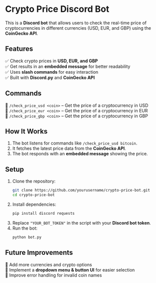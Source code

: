 # Crypto Price Discord Bot  

This is a **Discord bot** that allows users to check the real-time price of cryptocurrencies in different currencies (USD, EUR, and GBP) using the **CoinGecko API**.  

## Features  
✅ Check crypto prices in **USD, EUR, and GBP**  
✅ Get results in an **embedded message** for better readability  
✅ Uses **slash commands** for easy interaction  
✅ Built with **Discord.py** and **CoinGecko API**  

## Commands  
🔹 `/check_price_usd <coin>` – Get the price of a cryptocurrency in USD  
🔹 `/check_price_eur <coin>` – Get the price of a cryptocurrency in EUR  
🔹 `/check_price_gbp <coin>` – Get the price of a cryptocurrency in GBP  

## How It Works  
1. The bot listens for commands like `/check_price_usd bitcoin`.  
2. It fetches the latest price data from the **CoinGecko API**.  
3. The bot responds with an **embedded message** showing the price.  

## Setup  
1. Clone the repository:  
   ```sh
   git clone https://github.com/yourusername/crypto-price-bot.git
   cd crypto-price-bot
   ```  
2. Install dependencies:  
   ```sh
   pip install discord requests
   ```  
3. Replace `"YOUR_BOT_TOKEN"` in the script with your **Discord bot token**.  
4. Run the bot:  
   ```sh
   python bot.py
   ```  

## Future Improvements  
🔹 Add more currencies and crypto options  
🔹 Implement a **dropdown menu & button UI** for easier selection  
🔹 Improve error handling for invalid coin names  

